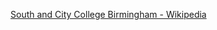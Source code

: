 ﻿[South and City College Birmingham - Wikipedia](https://en.wikipedia.org/wiki/South_and_City_College_Birmingham)